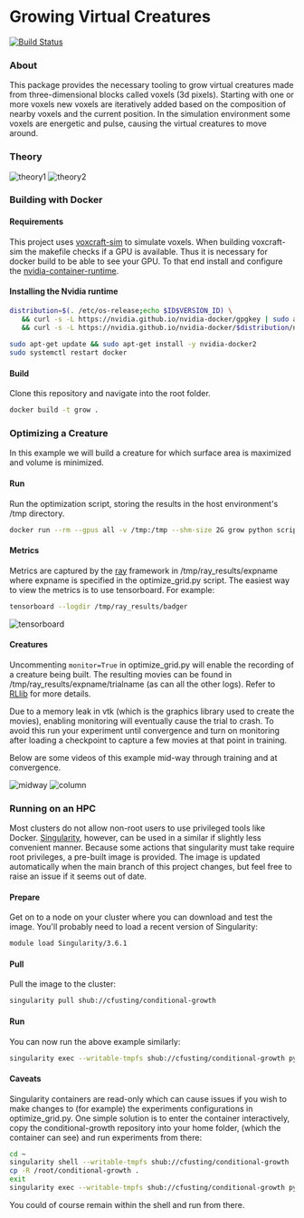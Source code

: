 # Growing Virtual Creatures

[![Build Status](https://travis-ci.com/cfusting/conditional-growth.svg?branch=main)](https://travis-ci.com/cfusting/conditional-growth)

### About

This package provides the necessary tooling to grow virtual creatures made from three-dimensional blocks called voxels (3d pixels). Starting with one or more voxels new voxels are iteratively added based on the composition of nearby voxels and the current position. In the simulation environment some voxels are energetic and pulse, causing the virtual creatures to move around.

### Theory

![theory1](./docs/theory1.jpg)
![theory2](./docs/theory2.jpg)

### Building with Docker

#### Requirements
This project uses [voxcraft-sim](https://github.com/voxcraft/voxcraft-sim) to simulate voxels. When building voxcraft-sim the makefile checks if a GPU is available. Thus it is necessary for docker build to be able to see your GPU. To that end install and configure the [nvidia-container-runtime](https://stackoverflow.com/questions/59691207/docker-build-with-nvidia-runtime).

#### Installing the Nvidia runtime

```bash
distribution=$(. /etc/os-release;echo $ID$VERSION_ID) \
   && curl -s -L https://nvidia.github.io/nvidia-docker/gpgkey | sudo apt-key add - \
   && curl -s -L https://nvidia.github.io/nvidia-docker/$distribution/nvidia-docker.list | sudo tee /etc/apt/sources.list.d/nvidia-docker.list
   
sudo apt-get update && sudo apt-get install -y nvidia-docker2
sudo systemctl restart docker
```

#### Build

Clone this repository and navigate into the root folder.

```bash
docker build -t grow .
```

### Optimizing a Creature

In this example we will build a creature for which surface area is maximized and volume is minimized.

#### Run

Run the optimization script, storing the results in the host environment's /tmp directory.

```bash
docker run --rm --gpus all -v /tmp:/tmp --shm-size 2G grow python scripts/grow/optimize_grid.py
```

#### Metrics

Metrics are captured by the [ray](https://docs.ray.io/en/master/) framework in /tmp/ray_results/expname where expname is specified in the optimize_grid.py script. The easiest way to view the metrics is to use tensorboard. For example:

```bash
tensorboard --logdir /tmp/ray_results/badger
```

![tensorboard](./docs/tensorboard.png)


#### Creatures

Uncommenting `monitor=True` in optimize_grid.py will enable the recording of a creature being built. The resulting movies can be found in /tmp/ray_results/expname/trialname (as can all the other logs). Refer to [RLlib](https://docs.ray.io/en/master/rllib.html) for more details. 

Due to a memory leak in vtk (which is the graphics library used to create the movies), enabling monitoring will eventually cause the trial to crash. To avoid this run your experiment until convergence and turn on monitoring after loading a checkpoint to capture a few movies at that point in training.

Below are some videos of this example mid-way through training and at convergence.

![midway](./docs/midway.gif)
![column](./docs/column.gif)

### Running on an HPC

Most clusters do not allow non-root users to use privileged tools like Docker. [Singularity](https://sylabs.io/singularity/), however, can be used in a similar if slightly less convenient manner. Because some actions that singularity must take require root privileges, a pre-built image is provided. The image is updated automatically when the main branch of this project changes, but feel free to raise an issue if it seems out of date.

#### Prepare

Get on to a node on your cluster where you can download and test the image. You'll probably need to load a recent version of Singularity:

```bash
module load Singularity/3.6.1
```

#### Pull

Pull the image to the cluster:

```bash
singularity pull shub://cfusting/conditional-growth
```

#### Run

You can now run the above example similarly:

```bash
singularity exec --writable-tmpfs shub://cfusting/conditional-growth python /root/conditional-growth/experiments/grow/optimize_grid.py
```

#### Caveats

Singularity containers are read-only which can cause issues if you wish to make changes to (for example) the experiments configurations in optimize_grid.py. One simple solution is to enter the container interactively, copy the conditional-growth repository into your home folder, (which the container can see) and run experiments from there:

```bash
cd ~
singularity shell --writable-tmpfs shub://cfusting/conditional-growth
cp -R /root/conditional-growth .
exit
singularity exec --writable-tmpfs shub://cfusting/conditional-growth python ~/conditional-growth/experiments/grow/optimize_grid.py
```

You could of course remain within the shell and run from there.
